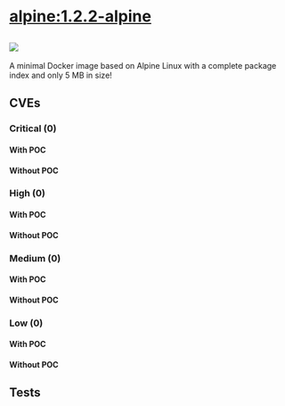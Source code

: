 # [alpine:1.2.2-alpine](https://hub.docker.com/_/alpine?tab=tags)
![](https://img.shields.io/static/v1?label=tag&message=1.2.2-alpine&color=blue)
---
<p>
A minimal Docker image based on Alpine Linux with a complete package index and only 5 MB in size!
</p>

## CVEs
### Critical (0)
#### With POC

#### Without POC


### High (0)
#### With POC

#### Without POC


### Medium (0)
#### With POC

#### Without POC


### Low (0)
#### With POC

#### Without POC


## Tests
